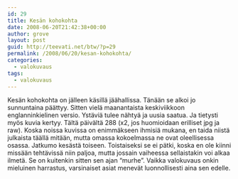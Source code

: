 ```yaml
---
id: 29
title: Kesän kohokohta
date: 2008-06-20T21:42:38+00:00
author: grove
layout: post
guid: http://teevati.net/btw/?p=29
permalink: /2008/06/20/kesan-kohokohta/
categories:
  - valokuvaus
tags:
  - valokuvaus
---
```

Kesän kohokohta on jälleen käsillä jäähallissa. Tänään se alkoi jo sunnuntaina päättyy. Sitten vielä maanantaista keskiviikkoon englanninkielinen versio. Ystäviä tulee nähtyä ja uusia saatua. Ja tietysti myös kuvia kertyy. Tältä päivältä 288 (x2, jos huomioidaan erilliset jpg ja raw). Koska noissa kuvissa on enimmäkseen ihmisiä mukana, en taida niistä julkaista täällä mitään, mutta omassa kokoelmassa ne ovat oleellisessa osassa. Jatkumo kesästä toiseen. Toistaiseksi se ei pätki, koska en ole kiinni missään tehtävissä niin paljoa, mutta jossain vaiheessa sellaistakin voi alkaa ilmetä. Se on kuitenkin sitten sen ajan &#8220;murhe&#8221;. Vaikka valokuvaus onkin mieluinen harrastus, varsinaiset asiat menevät luonnollisesti aina sen edelle.